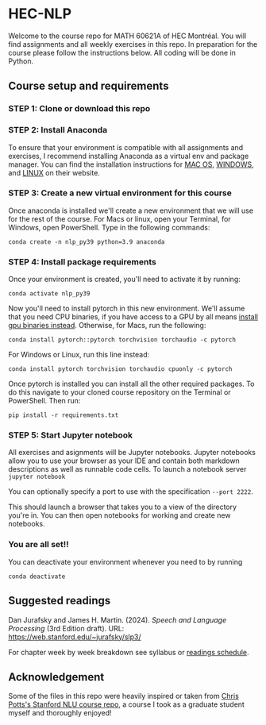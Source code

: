 # HEC-NLP

Welcome to the course repo for MATH 60621A of HEC Montréal. You will find assignments and all weekly exercises in this repo. In preparation for the course please follow the instructions below. All coding will be done in Python. 

## Course setup and requirements

### STEP 1: Clone or download this repo

### STEP 2: Install Anaconda
To ensure that your environment is compatible with all assignments and exercises, I recommend installing Anaconda as a virtual env and package manager. You can find the installation instructions for [MAC OS](https://docs.anaconda.com/anaconda/install/mac-os/), [WINDOWS](https://docs.anaconda.com/anaconda/install/windows/), and [LINUX](https://docs.anaconda.com/anaconda/install/linux/) on their website.

### STEP 3: Create a new virtual environment for this course
Once anaconda is installed we'll create a new environment that we will use for the rest of the course. For Macs or linux, open your Terminal, for Windows, open PowerShell. Type in the following commands:
```
conda create -n nlp_py39 python=3.9 anaconda
```

### STEP 4: Install package requirements 
Once your environment is created, you'll need to activate it by running:
```
conda activate nlp_py39
```
Now you'll need to install pytorch in this new environment. We'll assume that you need CPU binaries, if you have access to a GPU by all means [install gpu binaries instead](https://pytorch.org/get-started/locally/). Otherwise, for Macs, run the following:
```
conda install pytorch::pytorch torchvision torchaudio -c pytorch
```
For Windows or Linux, run this line instead:
```
conda install pytorch torchvision torchaudio cpuonly -c pytorch
```

Once pytorch is installed you can install all the other required packages. To do this navigate to your cloned course repository on the Terminal or PowerShell. Then run:
```
pip install -r requirements.txt
```

### STEP 5: Start Jupyter notebook
All exercises and asignments will be Jupyter notebooks. Jupyter notebooks allow you to use your browser as your IDE and contain both markdown descriptions as well as runnable code cells. To launch a notebook server
```jupyter notebook```

You can optionally specify a port to use with the specification `--port 2222`. 

This should launch a browser that takes you to a view of the directory you're in. You can then open notebooks for working and create new notebooks.


### You are all set!!

You can deactivate your environment whenever you need to by running
```
conda deactivate
```


## Suggested readings 

Dan Jurafsky and James H. Martin. (2024). *Speech and Language Processing* (3rd Edition draft). URL:  https://web.stanford.edu/~jurafsky/slp3/

For chapter week by week breakdown see syllabus or [readings schedule](./Readings/Lectures/readings.md).
 
## Acknowledgement

 Some of the files in this repo were heavily inspired or taken from [Chris Potts's Stanford NLU course repo](https://github.com/cgpotts/cs224u/tree/main), a course I took as a graduate student myself and thoroughly enjoyed!
